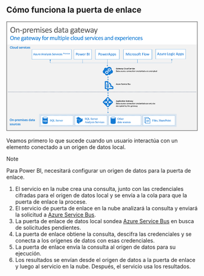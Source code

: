 ## <a name="how-the-gateway-works"></a>Cómo funciona la puerta de enlace
![on-prem-data-gateway-how-it-works](./media/gateway-onprem-how-it-works-include/on-prem-data-gateway-how-it-works.png)

Veamos primero lo que sucede cuando un usuario interactúa con un elemento conectado a un origen de datos local. 

> [!NOTE]
> Para Power BI, necesitará configurar un origen de datos para la puerta de enlace.
> 
> 

1. El servicio en la nube crea una consulta, junto con las credenciales cifradas para el origen de datos local y se envía a la cola para que la puerta de enlace la procese.
2. El servicio de puerta de enlace en la nube analizará la consulta y enviará la solicitud a [Azure Service Bus](https://azure.microsoft.com/documentation/services/service-bus/).
3. La puerta de enlace de datos local sondea [Azure Service Bus](https://azure.microsoft.com/documentation/services/service-bus/) en busca de solicitudes pendientes.
4. La puerta de enlace obtiene la consulta, descifra las credenciales y se conecta a los orígenes de datos con esas credenciales.
5. La puerta de enlace envía la consulta al origen de datos para su ejecución.
6. Los resultados se envían desde el origen de datos a la puerta de enlace y luego al servicio en la nube. Después, el servicio usa los resultados.

